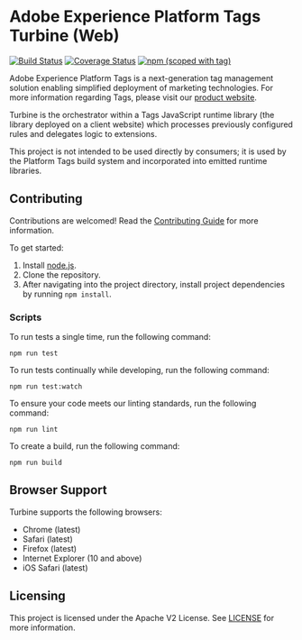 # Adobe Experience Platform Tags Turbine (Web)

[![Build Status](https://img.shields.io/github/workflow/status/adobe/reactor-turbine/ci?style=flat)](https://github.com/adobe/reactor-turbine/actions)
[![Coverage Status](https://coveralls.io/repos/github/adobe/reactor-turbine/badge.svg)](https://coveralls.io/github/adobe/reactor-turbine)
[![npm (scoped with tag)](https://img.shields.io/npm/v/@adobe/reactor-turbine.svg?style=flat)](https://www.npmjs.com/package/@adobe/reactor-turbine)

Adobe Experience Platform Tags is a next-generation tag management solution enabling simplified deployment of marketing technologies. For more information regarding Tags, please visit our [product website](http://www.adobe.com/enterprise/cloud-platform/launch.html).

Turbine is the orchestrator within a Tags JavaScript runtime library (the library deployed on a client website) which processes previously configured rules and delegates logic to extensions.

This project is not intended to be used directly by consumers; it is used by the Platform Tags build system and incorporated into emitted runtime libraries.

## Contributing

Contributions are welcomed! Read the [Contributing Guide](CONTRIBUTING.md) for more information.

To get started:

1. Install [node.js](https://nodejs.org/).
3. Clone the repository.
4. After navigating into the project directory, install project dependencies by running `npm install`.

### Scripts

To run tests a single time, run the following command:

`npm run test`

To run tests continually while developing, run the following command:

`npm run test:watch`

To ensure your code meets our linting standards, run the following command:

`npm run lint`

To create a build, run the following command:

`npm run build`

## Browser Support

Turbine supports the following browsers:

* Chrome (latest)
* Safari (latest)
* Firefox (latest)
* Internet Explorer (10 and above)
* iOS Safari (latest)

## Licensing

This project is licensed under the Apache V2 License. See [LICENSE](LICENSE) for more information.
